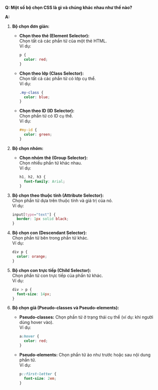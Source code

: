 **Q: Một số bộ chọn CSS là gì và chúng khác nhau như thế nào?**

**A:**  
1. **Bộ chọn đơn giản:**  
   - **Chọn theo thẻ (Element Selector):**  
     Chọn tất cả các phần tử của một thẻ HTML.  
     Ví dụ:  
     ```css
     p {
       color: red;
     }
     ```

   - **Chọn theo lớp (Class Selector):**  
     Chọn tất cả các phần tử có lớp cụ thể.  
     Ví dụ:  
     ```css
     .my-class {
       color: blue;
     }
     ```

   - **Chọn theo ID (ID Selector):**  
     Chọn phần tử có ID cụ thể.  
     Ví dụ:  
     ```css
     #my-id {
       color: green;
     }
     ```

2. **Bộ chọn nhóm:**  
   - **Chọn nhóm thẻ (Group Selector):**  
     Chọn nhiều phần tử khác nhau.  
     Ví dụ:  
     ```css
     h1, h2, h3 {
       font-family: Arial;
     }
     ```

3. **Bộ chọn theo thuộc tính (Attribute Selector):**  
   Chọn phần tử dựa trên thuộc tính và giá trị của nó.  
   Ví dụ:  
   ```css
   input[type="text"] {
     border: 1px solid black;
   }
   ```

4. **Bộ chọn con (Descendant Selector):**  
   Chọn phần tử bên trong phần tử khác.  
   Ví dụ:  
   ```css
   div p {
     color: orange;
   }
   ```

5. **Bộ chọn con trực tiếp (Child Selector):**  
   Chọn phần tử con trực tiếp của phần tử khác.  
   Ví dụ:  
   ```css
   div > p {
     font-size: 14px;
   }
   ```

6. **Bộ chọn giả (Pseudo-classes và Pseudo-elements):**  
   - **Pseudo-classes:** Chọn phần tử ở trạng thái cụ thể (ví dụ: khi người dùng hover vào).  
     Ví dụ:  
     ```css
     a:hover {
       color: red;
     }
     ```
   - **Pseudo-elements:** Chọn phần tử ảo như trước hoặc sau nội dung phần tử.  
     Ví dụ:  
     ```css
     p::first-letter {
       font-size: 2em;
     }
     ```